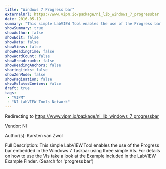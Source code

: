 ```yaml
---
title: "Windows 7 Progress bar"
externalUrl: https://www.vipm.io/package/ni_lib_windows_7_progressbar
date: 2016-05-19
summary: "This simple LabVIEW Tool enables the use of the Progress bar embedded in the Windows 7 Taskbar using three simple VIs."
showSummary: true
showAuthor: false
showEdit: false
showData: false
showViews: false
showReadingTime: false
showWordCount: false
showBreadcrumbs: false
showHeadingAnchors: false
sharingLinks: false
showZenMode: false
showPagination: false
showRelatedContent: false
draft: true
tags:
 - "VIPM"
 - "NI LabVIEW Tools Network"
---
```


Redirecting to https://www.vipm.io/package/ni_lib_windows_7_progressbar

Vendor: NI

Author(s): Karsten van Zwol
 
Full Description:
This simple LabVIEW Tool enables the use of the Progress bar embedded in the Windows 7 Taskbar using three simple VIs. For details on how to use the VIs take a look at the Example included in the LabVIEW Example Finder. (Search for 'progress bar')